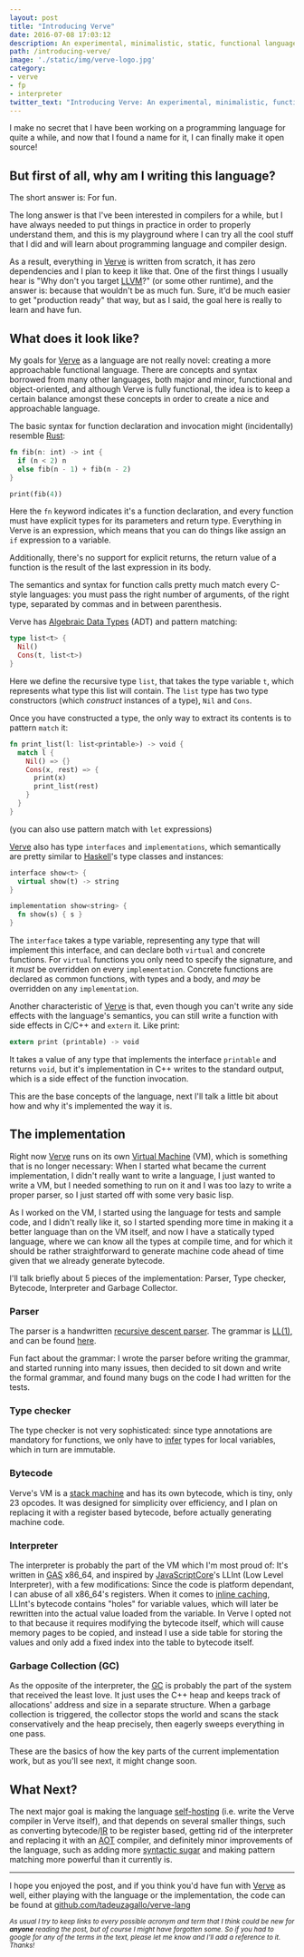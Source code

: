```yaml
---
layout: post
title: "Introducing Verve"
date: 2016-07-08 17:03:12
description: An experimental, minimalistic, static, functional language with zero dependencies.
path: /introducing-verve/
image: './static/img/verve-logo.jpg'
category:
- verve
- fp
- interpreter
twitter_text: "Introducing Verve: An experimental, minimalistic, functional language with zero dependencies"
---
```


I make no secret that I have been working on a programming language for quite a while, and now that I found a name for it, I can finally make it open source!

## But first of all, why am I writing this language?

The short answer is: For fun.

The long answer is that I've been interested in compilers for a while, but I have always needed to put things in practice in order to properly understand them, and this is my playground where I can try all the cool stuff that I did and will learn about programming language and compiler design.

As a result, everything in [Verve] is written from scratch, it has zero dependencies and I plan to keep it like that. One of the first things I usually hear is "Why don't you target [LLVM]?" (or some other runtime), and the answer is: because that wouldn't be as much fun. Sure, it'd be much easier to get "production ready" that way, but as I said, the goal here is really to learn and have fun.

## What does it look like?

My goals for [Verve] as a language are not really novel: creating a more approachable functional language. There are concepts and syntax borrowed from many other languages, both major and minor, functional and object-oriented, and although Verve is fully functional, the idea is to keep a certain balance amongst these concepts in order to create a nice and approachable language.

The basic syntax for function declaration and invocation might (incidentally) resemble [Rust]:

```rust
fn fib(n: int) -> int {
  if (n < 2) n
  else fib(n - 1) + fib(n - 2)
}

print(fib(4))
```

Here the `fn` keyword indicates it's a function declaration, and every function must have explicit types for its parameters and return type. Everything in Verve is an expression, which means that you can do things like assign an `if` expression to a variable.

Additionally, there's no support for explicit returns, the return value of a function is the result of the last expression in its body.

The semantics and syntax for function calls pretty much match every C-style languages: you must pass the right number of arguments, of the right type, separated by commas and in between parenthesis.

Verve has [Algebraic Data Types][ADT] (ADT) and pattern matching:

```rust
type list<t> {
  Nil()
  Cons(t, list<t>)
}
```

Here we define the recursive type `list`, that takes the type variable `t`, which represents what type this list will contain. The `list` type has two type constructors (which *construct* instances of a type), `Nil` and `Cons`.

Once you have constructed a type, the only way to extract its contents is to pattern `match` it:

```rust
fn print_list(l: list<printable>) -> void {
  match l {
    Nil() => {}
    Cons(x, rest) => {
      print(x)
      print_list(rest)
    }
  }
}
```

(you can also use pattern match with `let` expressions)

[Verve] also has type `interfaces` and `implementations`, which semantically are pretty similar to [Haskell]'s type classes and instances:

```rust
interface show<t> {
  virtual show(t) -> string
}

implementation show<string> {
  fn show(s) { s }
}
```

The `interface` takes a type variable, representing any type that will implement this interface, and can declare both `virtual` and concrete functions. For `virtual` functions you only need to specify the signature, and it *must* be overridden  on every `implementation`.  Concrete functions are declared as common functions, with types and a body, and *may* be overridden on any `implementation`.

Another characteristic of [Verve] is that, even though you can't write any side effects with the language's semantics, you can still write a function with side effects in C/C++ and `extern` it. Like print:

```rust
extern print (printable) -> void
```

It takes a value of any type that implements the interface `printable` and returns `void`, but it's implementation in C++ writes to the standard output, which is a side effect of the function invocation.

This are the base concepts of the language, next I'll talk a little bit about how and why it's implemented the way it is.

## The implementation

Right now [Verve] runs on its own [Virtual Machine][VM] (VM), which is something that is no longer necessary: When I started what became the current implementation, I didn't really want to write a language, I just wanted to write a VM, but I needed something to run on it and I was too lazy to write a proper parser, so I just started off with some very basic lisp.

As I worked on the VM, I started using the language for tests and sample code, and I didn't really like it, so I started spending more time in making it a better language than on the VM itself, and now I have a statically typed language, where we can know all the types at compile time, and for which it should be rather straightforward to generate machine code ahead of time given that we already generate bytecode.

I'll talk briefly about 5 pieces of the implementation: Parser, Type checker, Bytecode, Interpreter and Garbage Collector.

### Parser

The parser is a handwritten [recursive descent parser][RDP]. The grammar is [LL(1)], and can be found [here][Grammar].

Fun fact about the grammar: I wrote the parser before writing the grammar, and started running into many issues, then decided to sit down and write the formal grammar, and found many bugs on the code I had written for the tests.

### Type checker

The type checker is not very sophisticated: since type annotations are mandatory for functions, we only have to [infer][Type Inference] types for local variables, which in turn are immutable.

### Bytecode

Verve's VM is a [stack machine] and has its own bytecode, which is tiny, only 23 opcodes. It was designed for simplicity over efficiency, and I plan on replacing it with a register based bytecode, before actually generating machine code.
 
### Interpreter

The interpreter is probably the part of the VM which I'm most proud of: It's written in [GAS] x86_64, and inspired by [JavaScriptCore][JSC]'s LLInt (Low Level Interpreter), with a few modifications:
Since the code is platform dependant, I can abuse of all x86_64's registers.
When it comes to [inline caching], LLInt's bytecode contains "holes" for variable values, which will later be rewritten into the actual value loaded from the variable. In Verve I opted not to that because it requires modifying the bytecode itself, which will cause memory pages to be copied, and instead I use a side table for storing the values and only add a fixed index into the table to bytecode itself.

### Garbage Collection (GC)

As the opposite of the interpreter, the [GC] is probably the part of the system that received the least love. It just uses the C++ heap and keeps track of allocations' address and size in a separate structure. When a garbage collection is triggered, the collector stops the world and scans the stack conservatively and the heap precisely, then eagerly sweeps everything in one pass.

These are the basics of how the key parts of the current implementation work, but as you'll see next, it might change soon.

## What Next?

The next major goal is making the language [self-hosting] (i.e. write the Verve compiler in Verve itself), and that depends on several smaller things, such as converting bytecode/[IR] to be register based, getting rid of the interpreter and replacing it with an [AOT] compiler, and definitely minor improvements of the language, such as adding more [syntactic sugar] and making pattern matching more powerful than it currently is.

---

I hope you enjoyed the post, and if you think you'd have fun with [Verve] as well, either playing with the language or the implementation, the code can be found at [github.com/tadeuzagallo/verve-lang][Verve]

<small>*As usual I try to keep links to every possible acronym and term that I think could be new for **anyone** reading the post, but of course I might have forgotten some. So if you had to google for any of the terms in the text, please let me know and I'll add a reference to it. Thanks!*</small>

[Verve]: https://github.com/tadeuzagallo/verve-lang
[Rust]: https://www.rust-lang.org
[Haskell]: https://www.haskell.org/tutorial/classes.html
[ADT]: https://en.wikipedia.org/wiki/Algebraic_data_type
[Grammar]: https://github.com/tadeuzagallo/verve-lang/blob/master/resources/grammar.ebnf
[JSC]: http://trac.webkit.org/wiki/JavaScriptCore
[GC]: https://en.wikipedia.org/wiki/Garbage_collection_(computer_science)
[VM]: https://en.wikipedia.org/wiki/Virtual_machine
[LL(1)]: https://en.wikipedia.org/wiki/LL_grammar
[RDP]: https://en.wikipedia.org/wiki/Recursive_descent_parser
[Type Inference]: https://en.wikipedia.org/wiki/Type_inference
[stack machine]: https://en.wikipedia.org/wiki/Stack_machine
[GAS]: https://en.wikipedia.org/wiki/GNU_Assembler
[self-hosting]: https://en.wikipedia.org/wiki/Self-hosting
[IR]: https://en.wikipedia.org/wiki/Intermediate_representation
[syntactic sugar]: https://en.wikipedia.org/wiki/Syntactic_sugar
[AOT]: https://en.wikipedia.org/wiki/Ahead-of-time_compilation
[LLVM]: http://llvm.org
[inline caching]: https://en.wikipedia.org/wiki/Inline_caching
